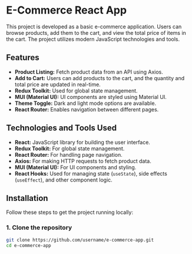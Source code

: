# E-Commerce React App

This project is developed as a basic e-commerce application. Users can browse products, add them to the cart, and view the total price of items in the cart. The project utilizes modern JavaScript technologies and tools.

## Features

- **Product Listing:** Fetch product data from an API using Axios.
- **Add to Cart:** Users can add products to the cart, and the quantity and total price are updated in real-time.
- **Redux Toolkit:** Used for global state management.
- **MUI (Material UI):** UI components are styled using Material UI.
- **Theme Toggle:** Dark and light mode options are available.
- **React Router:** Enables navigation between different pages.

## Technologies and Tools Used

- **React:** JavaScript library for building the user interface.
- **Redux Toolkit:** For global state management.
- **React Router:** For handling page navigation.
- **Axios:** For making HTTP requests to fetch product data.
- **MUI (Material UI):** For UI components and styling.
- **React Hooks:** Used for managing state (`useState`), side effects (`useEffect`), and other component logic.

## Installation

Follow these steps to get the project running locally:

### 1. Clone the repository

```bash
git clone https://github.com/username/e-commerce-app.git
cd e-commerce-app
